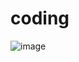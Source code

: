 # coding
![image](https://user-images.githubusercontent.com/105963819/197468048-a4fc60f9-f2eb-4788-ba37-3dcb0292542b.png)

